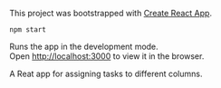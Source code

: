 This project was bootstrapped with [Create React App](https://github.com/facebookincubator/create-react-app).

`npm start`

Runs the app in the development mode.<br>
Open [http://localhost:3000](http://localhost:3000) to view it in the browser.

A Reat app for assigning tasks to different columns. 

